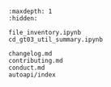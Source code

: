 ```{include} ../README.md
```

```{toctree}
:maxdepth: 1
:hidden:

file_inventory.ipynb
cd_gt03_util_summary.ipynb

changelog.md
contributing.md
conduct.md
autoapi/index
```


